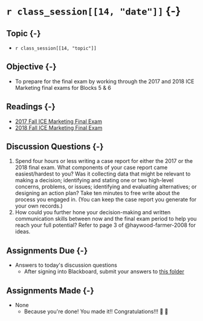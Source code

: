 # `r class_session[[14, "date"]]` {-}

## Topic {-}

- `r class_session[[14, "topic"]]`

## Objective {-}

- To prepare for the final exam by working through the 2017 and 2018 ICE
Marketing final exams for Blocks 5 & 6

## Readings {-}

- [2017 Fall ICE Marketing Final Exam][final-2017]
- [2018 Fall ICE Marketing Final Exam][final-2018]

## Discussion Questions {-}

1. Spend four hours or less writing a case report for either the 2017 or the
2018 final exam. What components of your case report came easiest/hardest to
you? Was it collecting data that might be relevant to making a decision;
identifying and stating one or two high-level concerns, problems, or issues;
identifying and evaluating alternatives; or designing an action plan? Take ten
minutes to free write about the process you engaged in. (You can keep the case
report you generate for your own records.)  
2. How could you further hone your decision-making and written communication
skills between now and the final exam period to help you reach your full
potential? Refer to page 3 of @haywood-farmer-2008 for ideas.

## Assignments Due {-}

- Answers to today's discussion questions
    - After signing into Blackboard, submit your answers to [this
    folder][discussion-questions-submission-14]

## Assignments Made {-}

- None 
    - Because you're done! You made it!! Congratulations!!! 🥳 🎉

[discussion-questions-submission-14]: https://blackboard.comm.virginia.edu/webapps/assignment/uploadAssignment?content_id=_191702_1&course_id=_3493_1
[final-2017]: https://github.com/jeffboichuk/ice-marketing/raw/master/files/review-for-the-final-exam/2017-ice-blocks-5-6-final-exam-marketing.docx
[final-2018]: https://github.com/jeffboichuk/ice-marketing/raw/master/files/review-for-the-final-exam/2018-ice-blocks-5-6-final-exam-marketing.docx
